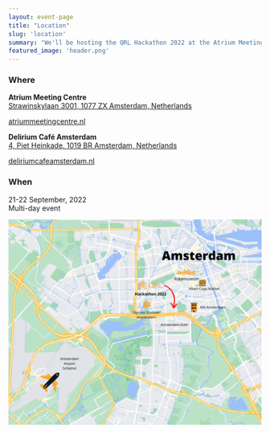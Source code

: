 ```yaml
---
layout: event-page
title: "Location"
slug: 'location'
summary: "We'll be hosting the QRL Hackathon 2022 at the Atrium Meeting Centre in Amsterdam, at the heart of Amsterdam's main business district"
featured_image: 'header.png'
---
```


### Where

**Atrium Meeting Centre**\
[Strawinskylaan 3001, 1077 ZX Amsterdam, Netherlands](https://www.google.com/maps/place/ATRIUM+Meeting+Centre/@52.3399024,4.867432,17z/data=!3m1!4b1!4m5!3m4!1s0x47c60b8c901de4d7:0x42fcc178a4424c99!8m2!3d52.3398991!4d4.8696207)

[atriummeetingcentre.nl](https://atriummeetingcentre.nl/)

**Delirium Café Amsterdam**\
[4, Piet Heinkade, 1019 BR Amsterdam, Netherlands](https://www.google.com/maps/place/Delirium+Cafe+Amsterdam/@52.3775415,4.9130078,15z/data=!4m5!3m4!1s0x0:0xca3f24058b2263f!8m2!3d52.3775326!4d4.9130063)

[deliriumcafeamsterdam.nl](https://deliriumcafeamsterdam.nl/)

### When 

21-22 September, 2022\
Multi-day event

![](../images/map.png)